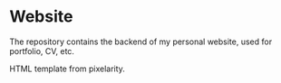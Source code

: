 # Website

The repository contains the backend of my personal website, used for portfolio, CV, etc.

HTML template from pixelarity.
